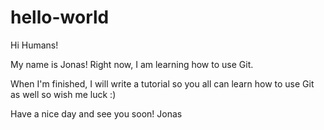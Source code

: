# hello-world
Hi Humans!

My name is Jonas! Right now, I am learning how to use Git.

When I'm finished, I will write a tutorial so you all can learn how to use Git as well so wish me luck :)

Have a nice day and see you soon!
Jonas
